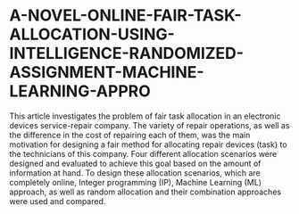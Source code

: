 # A-NOVEL-ONLINE-FAIR-TASK-ALLOCATION-USING-INTELLIGENCE-RANDOMIZED-ASSIGNMENT-MACHINE-LEARNING-APPRO
This article investigates the problem of fair task allocation in an electronic devices service-repair company. The variety of repair operations, as well as the difference in the cost of repairing each of them, was the main motivation for designing a fair method for allocating repair devices (task) to the technicians of this company. Four different allocation scenarios were designed and evaluated to achieve this goal based on the amount of information at hand. To design these allocation scenarios, which are completely online, Integer programming (IP), Machine Learning (ML) approach, as well as random allocation and their combination approaches were used and compared.
